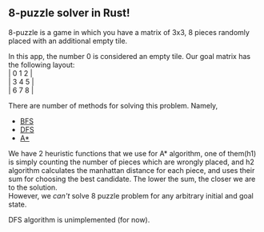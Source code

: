 ## 8-puzzle solver in Rust!
8-puzzle is a game in which you have a matrix of 3x3, 8 pieces randomly placed with an additional empty tile.

In this app, the number 0 is considered an empty tile.
Our goal matrix has the following layout:  
| 0 1 2 |  
| 3 4 5 |  
| 6 7 8 |

There are number of methods for solving this problem. Namely,
* [BFS](https://en.wikipedia.org/wiki/Breadth-first_search)
* [DFS](https://en.wikipedia.org//wiki/Depth-first_search)
* [A*](https://en.wikipedia.org/wiki/A*_search_algorithm)  

We have 2 heuristic functions that we use for A* algorithm, one of them(h1) is simply counting the number of pieces which are wrongly placed, and h2 algorithm calculates the manhattan distance for each piece, and uses their sum for choosing the best candidate. The lower the sum, the closer we are to the solution.  
However, we _can't_ solve 8 puzzle problem for any arbitrary initial and goal state.

DFS algorithm is unimplemented (for now).
